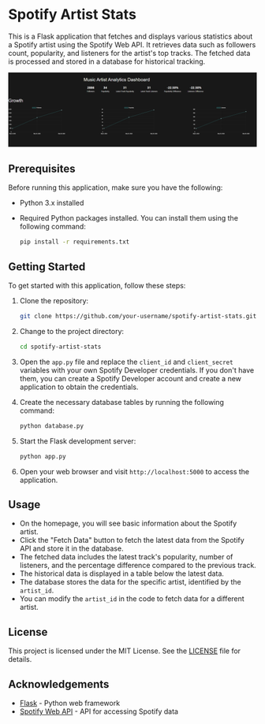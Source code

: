 # Spotify Artist Stats

This is a Flask application that fetches and displays various statistics about a Spotify artist using the Spotify Web API. It retrieves data such as followers count, popularity, and listeners for the artist's top tracks. The fetched data is processed and stored in a database for historical tracking.

![Screenshot](screenshot.png)

## Prerequisites

Before running this application, make sure you have the following:

- Python 3.x installed
- Required Python packages installed. You can install them using the following command:

  ```bash
  pip install -r requirements.txt
  ```

## Getting Started

To get started with this application, follow these steps:

1. Clone the repository:

   ```bash
   git clone https://github.com/your-username/spotify-artist-stats.git
   ```

2. Change to the project directory:

   ```bash
   cd spotify-artist-stats
   ```

3. Open the `app.py` file and replace the `client_id` and `client_secret` variables with your own Spotify Developer credentials. If you don't have them, you can create a Spotify Developer account and create a new application to obtain the credentials.

4. Create the necessary database tables by running the following command:

   ```bash
   python database.py
   ```

5. Start the Flask development server:

   ```bash
   python app.py
   ```

6. Open your web browser and visit `http://localhost:5000` to access the application.

## Usage

- On the homepage, you will see basic information about the Spotify artist.
- Click the "Fetch Data" button to fetch the latest data from the Spotify API and store it in the database.
- The fetched data includes the latest track's popularity, number of listeners, and the percentage difference compared to the previous track.
- The historical data is displayed in a table below the latest data.
- The database stores the data for the specific artist, identified by the `artist_id`.
- You can modify the `artist_id` in the code to fetch data for a different artist.

## License

This project is licensed under the MIT License. See the [LICENSE](LICENSE) file for details.

## Acknowledgements

- [Flask](https://flask.palletsprojects.com/) - Python web framework
- [Spotify Web API](https://developer.spotify.com/documentation/web-api/) - API for accessing Spotify data